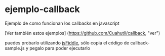 # ejemplo-callback
Ejemplo de como funcionan los callbacks en javascript

[Ver también estos ejemplos] (https://github.com/Cuahutli/callback, "ver")



puedes probarlo utilizando [jsFiddle](http://jsfiddle.net/ "jsfiddle.net"), sólo copia el código de callback-sample.js y pegalo  para poder ejecutarlo
